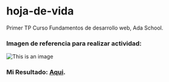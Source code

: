 # hoja-de-vida
Primer TP Curso Fundamentos de desarrollo web, Ada School.

### Imagen de referencia para realizar actividad:

![This is an image](https://http2.mlstatic.com/D_NQ_NP_980632-MCO42057227426_062020-O.jpg)

### Mi Resultado: [Aqui](https://crazyro15.github.io/hoja-de-vida/).
